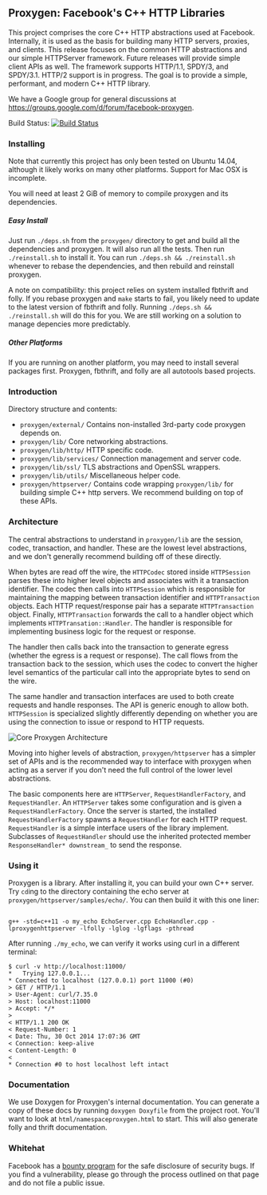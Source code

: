 ## Proxygen: Facebook's C++ HTTP Libraries

This project comprises the core C++ HTTP abstractions used at
Facebook. Internally, it is used as the basis for building many HTTP
servers, proxies, and clients. This release focuses on the common HTTP
abstractions and our simple HTTPServer framework. Future releases will
provide simple client APIs as well. The framework supports HTTP/1.1,
SPDY/3, and SPDY/3.1. HTTP/2 support is in progress. The goal is to
provide a simple, performant, and modern C++ HTTP library.

We have a Google group for general discussions at https://groups.google.com/d/forum/facebook-proxygen.

Build Status: [![Build Status](https://travis-ci.org/facebook/proxygen.png?branch=master)](https://travis-ci.org/facebook/proxygen)

### Installing

Note that currently this project has only been tested on Ubuntu 14.04,
although it likely works on many other platforms. Support for Mac OSX is
incomplete.

You will need at least 2 GiB of memory to compile proxygen and its
dependencies.

##### Easy Install

Just run `./deps.sh` from the `proxygen/` directory to get and build all
the dependencies and proxygen. It will also run all the tests. Then run
`./reinstall.sh` to install it. You can run `./deps.sh && ./reinstall.sh`
whenever to rebase the dependencies, and then rebuild and reinstall proxygen.

A note on compatibility: this project relies on system installed fbthrift
and folly. If you rebase proxygen and `make` starts to fail, you likely
need to update to the latest version of fbthrift and folly. Running
`./deps.sh && ./reinstall.sh` will do this for you. We are still working
on a solution to manage depencies more predictably.

##### Other Platforms

If you are running on another platform, you may need to install several
packages first. Proxygen, fbthrift, and folly are all autotools based projects.

### Introduction

Directory structure and contents:

* `proxygen/external/` Contains non-installed 3rd-party code proxygen depends on.
* `proxygen/lib/` Core networking abstractions.
* `proxygen/lib/http/` HTTP specific code.
* `proxygen/lib/services/` Connection management and server code.
* `proxygen/lib/ssl/` TLS abstractions and OpenSSL wrappers.
* `proxygen/lib/utils/` Miscellaneous helper code.
* `proxygen/httpserver/` Contains code wrapping `proxygen/lib/` for building simple C++ http servers. We recommend building on top of these APIs.

### Architecture

The central abstractions to understand in `proxygen/lib` are the session, codec,
transaction, and handler. These are the lowest level abstractions, and we
don't generally recommend building off of these directly.

When bytes are read off the wire, the `HTTPCodec` stored inside
`HTTPSession` parses these into higher level objects and associates with
it a transaction identifier. The codec then calls into `HTTPSession` which
is responsible for maintaining the mapping between transaction identifier
and `HTTPTransaction` objects. Each HTTP request/response pair has a
separate `HTTPTransaction` object. Finally, `HTTPTransaction` forwards the
call to a handler object which implements `HTTPTransation::Handler`. The
handler is responsible for implementing business logic for the request or
response.

The handler then calls back into the transaction to generate egress
(whether the egress is a request or response). The call flows from the
transaction back to the session, which uses the codec to convert the
higher level semantics of the particular call into the appropriate bytes
to send on the wire.

The same handler and transaction interfaces are used to both create requests
and handle responses. The API is generic enough to allow
both. `HTTPSession` is specialized slightly differently depending on
whether you are using the connection to issue or respond to HTTP
requests.

![Core Proxygen Architecture](CoreProxygenArchitecture.png)

Moving into higher levels of abstraction, `proxygen/httpserver` has a
simpler set of APIs and is the recommended way to interface with proxygen
when acting as a server if you don't need the full control of the lower
level abstractions.

The basic components here are `HTTPServer`, `RequestHandlerFactory`, and
`RequestHandler`. An `HTTPServer` takes some configuration and is given a
`RequestHandlerFactory`. Once the server is started, the installed
`RequestHandlerFactory` spawns a `RequestHandler` for each HTTP
request. `RequestHandler` is a simple interface users of the library
implement. Subclasses of `RequestHandler` should use the inherited
protected member `ResponseHandler* downstream_` to send the response.

### Using it

Proxygen is a library. After installing it, you can build your own C++
server. Try `cd`ing to the directory containing the echo server at
`proxygen/httpserver/samples/echo/`. You can then build it with this one
liner:

<code>
g++ -std=c++11 -o my_echo EchoServer.cpp EchoHandler.cpp -lproxygenhttpserver -lfolly -lglog -lgflags -pthread
</code>

After running `./my_echo`, we can verify it works using curl in a different terminal:
```shell
$ curl -v http://localhost:11000/
*   Trying 127.0.0.1...
* Connected to localhost (127.0.0.1) port 11000 (#0)
> GET / HTTP/1.1
> User-Agent: curl/7.35.0
> Host: localhost:11000
> Accept: */*
>
< HTTP/1.1 200 OK
< Request-Number: 1
< Date: Thu, 30 Oct 2014 17:07:36 GMT
< Connection: keep-alive
< Content-Length: 0
<
* Connection #0 to host localhost left intact
```

### Documentation

We use Doxygen for Proxygen's internal documentation. You can generate a
copy of these docs by running `doxygen Doxyfile` from the project
root. You'll want to look at `html/namespaceproxygen.html` to start. This
will also generate folly and thrift documentation.

### Whitehat

Facebook has a [bounty program](https://www.facebook.com/whitehat/) for
the safe disclosure of security bugs. If you find a vulnerability, please
go through the process outlined on that page and do not file a public issue.
